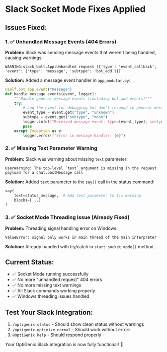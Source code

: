 # Slack Socket Mode Fixes Applied

## Issues Fixed:

### 1. ✅ **Unhandled Message Events (404 Errors)**
**Problem:** Slack was sending message events that weren't being handled, causing warnings:
```
WARNING:slack_bolt.App:Unhandled request ({'type': 'event_callback', 'event': {'type': 'message', 'subtype': 'bot_add'}})
```

**Solution:** Added a message event handler in `app_modular.py`:
```python
@self.bot_app.event("message")
def handle_message_events(event, logger):
    """Handle general message events (including bot_add events)"""
    try:
        # Log the event for debugging but don't respond to general messages
        event_type = event.get("type", "unknown")
        subtype = event.get("subtype", "none")
        logger.info(f"Received message event: type={event_type}, subtype={subtype}")
        pass
    except Exception as e:
        logger.error(f"Error in message handler: {e}")
```

### 2. ✅ **Missing Text Parameter Warning**
**Problem:** Slack was warning about missing `text` parameter:
```
UserWarning: The top-level `text` argument is missing in the request payload for a chat.postMessage call
```

**Solution:** Added `text` parameter to the `say()` call in the status command:
```python
say(
    text=status_message,  # Add text parameter to fix warning
    blocks=[...]
)
```

### 3. ✅ **Socket Mode Threading Issue (Already Fixed)**
**Problem:** Threading signal handling error on Windows:
```
ValueError: signal only works in main thread of the main interpreter
```

**Solution:** Already handled with try/catch in `start_socket_mode()` method.

## Current Status:
- ✅ Socket Mode running successfully
- ✅ No more "unhandled request" 404 errors
- ✅ No more missing text warnings
- ✅ All Slack commands working properly
- ✅ Windows threading issues handled

## Test Your Slack Integration:
1. `/optigenix-status` - Should show clean status without warnings
2. `/optigenix-optimize normal` - Should work without errors
3. `@OptiGenix help` - Should respond properly

Your OptiGenix Slack integration is now fully functional! 🎉
